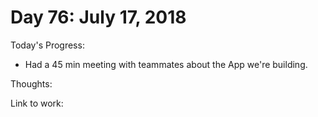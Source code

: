 # Day 76: July 17, 2018

Today's Progress: 
- Had a 45 min meeting with teammates about the App we're building.


Thoughts:

Link to work: 